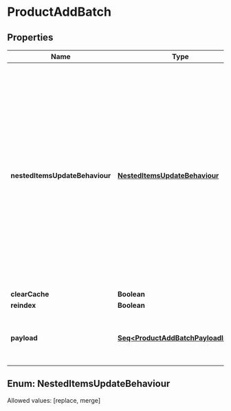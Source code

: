 

# ProductAddBatch


## Properties

Name | Type | Description | Notes
------------ | ------------- | ------------- | -------------
**nestedItemsUpdateBehaviour** | [**NestedItemsUpdateBehaviour**](#NestedItemsUpdateBehaviour) |  Determines how updates to nested items should be handled.&lt;hr&gt;&lt;div style&#x3D;\&quot;font-style:normal\&quot;&gt;  Values description:  &lt;div style&#x3D;\&quot;margin-left: 2%; padding-top: 2%\&quot;&gt;    &lt;div style&#x3D;\&quot;font-size:85%\&quot;&gt;      &lt;b&gt;  replace&lt;/b&gt;: This option indicates that the nested items should be completely replaced with the new data provided. &lt;/br&gt;      &lt;b&gt;  merge&lt;/b&gt;: With this option, updates to nested items are merged with the existing data. &lt;/br&gt;    &lt;/div&gt;  &lt;/div&gt;&lt;/div&gt; |  [optional]
**clearCache** | **Boolean** |  |  [optional]
**reindex** | **Boolean** |  |  [optional]
**payload** | [**Seq&lt;ProductAddBatchPayloadInner&gt;**](ProductAddBatchPayloadInner.md) | Contains an array of product objects. The list of properties may vary depending on the specific platform. | 


## Enum: NestedItemsUpdateBehaviour
Allowed values: [replace, merge]




